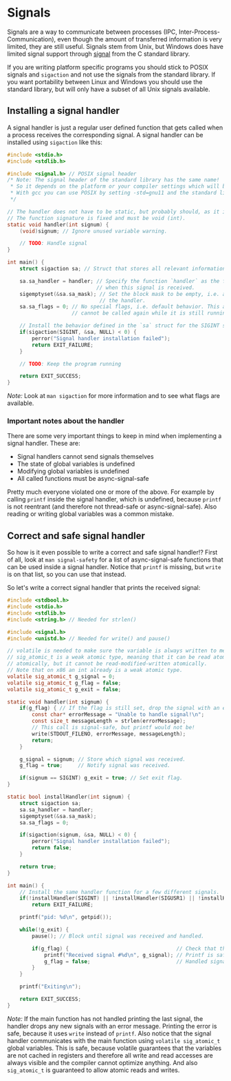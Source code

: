 # Signals

Signals are a way to communicate between processes (IPC, Inter-Process-Communication), even though the amount of transferred information is very limited, they are still useful. Signals stem from Unix, but Windows does have limited signal support through [signal](https://en.cppreference.com/w/c/program/signal) from the C standard library.

If you are writing platform specific programs you should stick to POSIX signals and `sigaction` and not use the signals from the standard library. If you want portability between Linux and Windows you should use the standard library, but will only have a subset of all Unix signals available.

## Installing a signal handler

A signal handler is just a regular user defined function that gets called when a process receives the corresponding signal. A signal handler can be installed using `sigaction` like this:

```c
#include <stdio.h>
#include <stdlib.h>

#include <signal.h> // POSIX signal header
/* Note: The signal header of the standard library has the same name!
 * So it depends on the platform or your compiler settings which will be chosen.
 * With gcc you can use POSIX by setting -std=gnu11 and the standard library with -std=c11.
 */

// The handler does not have to be static, but probably should, as it is not part of an interface.
// The function signature is fixed and must be void (int).
static void handler(int signum) {
    (void)signum; // Ignore unused variable warning.

    // TODO: Handle signal
}

int main() {
    struct sigaction sa; // Struct that stores all relevant information about signal behavior.

    sa.sa_handler = handler; // Specify the function `handler` as the function that should be called
                             // when this signal is received.
    sigemptyset(&sa.sa_mask); // Set the block mask to be empty, i.e. allow all signals to interrupt
                              // the handler.
    sa.sa_flags = 0; // No special flags, i.e. default behavior. This also means that the handler
                     // cannot be called again while it is still running.

    // Install the behavior defined in the `sa` struct for the SIGINT signal.
    if(sigaction(SIGINT, &sa, NULL) < 0) {
        perror("Signal handler installation failed");
        return EXIT_FAILURE;
    }

    // TODO: Keep the program running

    return EXIT_SUCCESS;
}
```

_Note:_ Look at `man sigaction` for more information and to see what flags are available.

### Important notes about the handler

There are some very important things to keep in mind when implementing a signal handler. These are:

- Signal handlers cannot send signals themselves
- The state of global variables is undefined
- Modifying global variables is undefined
- All called functions must be async-signal-safe

Pretty much everyone violated one or more of the above. For example by calling `printf` inside the signal handler, which is undefined, because `printf` is not reentrant (and therefore not thread-safe or async-signal-safe). Also reading or writing global variables was a common mistake.

## Correct and safe signal handler

So how is it even possible to write a correct and safe signal handler!? First of all, look at `man signal-safety` for a list of async-signal-safe functions that can be used inside a signal handler. Notice that `printf` is missing, but `write` is on that list, so you can use that instead.

So let's write a correct signal handler that prints the received signal:

```c
#include <stdbool.h>
#include <stdio.h>
#include <stdlib.h>
#include <string.h> // Needed for strlen()

#include <signal.h>
#include <unistd.h> // Needed for write() and pause()

// volatile is needed to make sure the variable is always written to memory.
// sig_atomic_t is a weak atomic type, meaning that it can be read atomically and also written
// atomically, but it cannot be read-modified-written atomically.
// Note that on x86 an int already is a weak atomic type.
volatile sig_atomic_t g_signal = 0;
volatile sig_atomic_t g_flag = false;
volatile sig_atomic_t g_exit = false;

static void handler(int signum) {
    if(g_flag) { // If the flag is still set, drop the signal with an error.
        const char* errorMessage = "Unable to handle signal!\n";
        const size_t messageLength = strlen(errorMessage);
        // This call is signal-safe, but printf would not be!
        write(STDOUT_FILENO, errorMessage, messageLength);
        return;
    }

    g_signal = signum; // Store which signal was received.
    g_flag = true;     // Notify signal was received.

    if(signum == SIGINT) g_exit = true; // Set exit flag.
}

static bool installHandler(int signum) {
    struct sigaction sa;
    sa.sa_handler = handler;
    sigemptyset(&sa.sa_mask);
    sa.sa_flags = 0;

    if(sigaction(signum, &sa, NULL) < 0) {
        perror("Signal handler installation failed");
        return false;
    }

    return true;
}

int main() {
    // Install the same handler function for a few different signals.
    if(!installHandler(SIGINT) || !installHandler(SIGUSR1) || !installHandler(SIGUSR2))
        return EXIT_FAILURE;

    printf("pid: %d\n", getpid());

    while(!g_exit) {
        pause(); // Block until signal was received and handled.

        if(g_flag) {                                   // Check that there is something to handle.
            printf("Received signal #%d\n", g_signal); // Printf is safe here.
            g_flag = false;                            // Handled signal, reset the flag.
        }
    }

    printf("Exiting\n");

    return EXIT_SUCCESS;
}
```

_Note:_ If the main function has not handled printing the last signal, the handler drops any new signals with an error message. Printing the error is safe, because it uses `write` instead of `printf`.
Also notice that the signal handler communicates with the main function using `volatile sig_atomic_t` global variables. This is safe, because volatile guarantees that the variables are not cached in registers and therefore all write and read accesses are always visible and the compiler cannot optimize anything. And also `sig_atomic_t` is guaranteed to allow atomic reads and writes.
